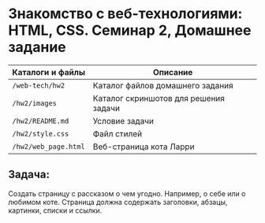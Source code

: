 # Знакомство с веб-технологиями: HTML, CSS. Семинар 2, Домашнее задание

Каталоги и файлы     | Описание
---------------------|--------------------------------------
`/web-tech/hw2`      | Каталог файлов домашнего задания
`/hw2/images`	     | Каталог скриншотов для решения задачи
`/hw2/README.md`     | Условие задачи
`/hw2/style.css`     | Файл стилей
`/hw2/web_page.html` | Веб-страница кота Ларри

## Задача:

Создать страницу с рассказом о чем угодно. Например, о себе или о любимом коте. Страница должна содержать заголовки, абзацы, картинки, списки и ссылки.
